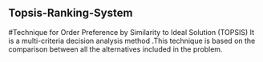 ## Topsis-Ranking-System
#Technique for Order Preference by Similarity to Ideal Solution (TOPSIS)
It is a multi-criteria decision analysis method .This technique is based on the comparison between all the alternatives included in the problem.
